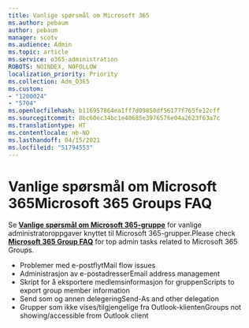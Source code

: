 ```yaml
---
title: Vanlige spørsmål om Microsoft 365
ms.author: pebaum
author: pebaum
manager: scotv
ms.audience: Admin
ms.topic: article
ms.service: o365-administration
ROBOTS: NOINDEX, NOFOLLOW
localization_priority: Priority
ms.collection: Adm_O365
ms.custom:
- "1200024"
- "5704"
ms.openlocfilehash: b116957864ea1ff7d09850df56177f765fe12cff
ms.sourcegitcommit: 8bc60ec34bc1e40685e3976576e04a2623f63a7c
ms.translationtype: HT
ms.contentlocale: nb-NO
ms.lasthandoff: 04/15/2021
ms.locfileid: "51794553"
---
```

# <a name="microsoft-365-groups-faq"></a><span data-ttu-id="03e90-102">Vanlige spørsmål om Microsoft 365</span><span class="sxs-lookup"><span data-stu-id="03e90-102">Microsoft 365 Groups FAQ</span></span>

<span data-ttu-id="03e90-103">Se **[Vanlige spørsmål om Microsoft 365-gruppe](https://aka.ms/M365GroupsFAQ)** for vanlige administratoroppgaver knyttet til Microsoft 365-grupper.</span><span class="sxs-lookup"><span data-stu-id="03e90-103">Please check **[Microsoft 365 Group FAQ](https://aka.ms/M365GroupsFAQ)** for top admin tasks related to Microsoft 365 Groups.</span></span>

- <span data-ttu-id="03e90-104">Problemer med e-postflyt</span><span class="sxs-lookup"><span data-stu-id="03e90-104">Mail flow issues</span></span>
- <span data-ttu-id="03e90-105">Administrasjon av e-postadresser</span><span class="sxs-lookup"><span data-stu-id="03e90-105">Email address management</span></span>
- <span data-ttu-id="03e90-106">Skript for å eksportere medlemsinformasjon for gruppen</span><span class="sxs-lookup"><span data-stu-id="03e90-106">Scripts to export group member information</span></span>
- <span data-ttu-id="03e90-107">Send som og annen delegering</span><span class="sxs-lookup"><span data-stu-id="03e90-107">Send-As and other delegation</span></span>
- <span data-ttu-id="03e90-108">Grupper som ikke vises/tilgjengelige fra Outlook-klienten</span><span class="sxs-lookup"><span data-stu-id="03e90-108">Groups not showing/accessible from Outlook client</span></span>